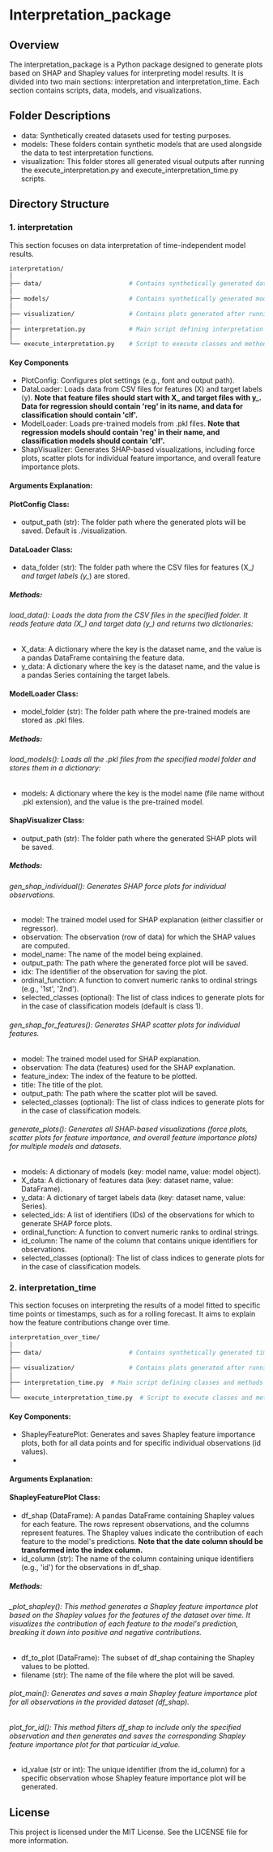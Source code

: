 # Interpretation_package

## Overview
The interpretation_package is a Python package designed to generate plots based on SHAP and Shapley values for interpreting model results. It is divided into two main sections: interpretation and interpretation_time. Each section contains scripts, data, models, and visualizations.

## Folder Descriptions
- data: Synthetically created datasets used for testing purposes. 
- models: These folders contain synthetic models that are used alongside the data to test interpretation functions.
- visualization: This folder stores all generated visual outputs after running the execute_interpretation.py and execute_interpretation_time.py scripts.

## Directory Structure
### 1. interpretation
This section focuses on data interpretation of time-independent model results.
```bash
interpretation/
│
├── data/                        # Contains synthetically generated data for testing
│
├── models/                      # Contains synthetically generated models for testing
│
├── visualization/               # Contains plots generated after running execute scripts
│
├── interpretation.py            # Main script defining interpretation classes and methods
│
└── execute_interpretation.py    # Script to execute classes and methods from interpretation.py with syntheric data and models
```
#### Key Components
- PlotConfig: Configures plot settings (e.g., font and output path).
- DataLoader: Loads data from CSV files for features (X) and target labels (y). **Note that feature files should start with X_ and target files with y_. Data for regression should contain 'reg' in its name, and data for classification should contain 'clf'.**
- ModelLoader: Loads pre-trained models from .pkl files. **Note that regression models should contain 'reg' in their name, and classification models should contain 'clf'.**
- ShapVisualizer: Generates SHAP-based visualizations, including force plots, scatter plots for individual feature importance, and overall feature importance plots.

#### Arguments Explanation:
#### PlotConfig Class:
- output_path (str): The folder path where the generated plots will be saved. Default is ./visualization.
#### DataLoader Class:
- data_folder (str): The folder path where the CSV files for features (X_*) and target labels (y_*) are stored.
##### Methods:
###### load_data(): Loads the data from the CSV files in the specified folder. It reads feature data (X_*) and target data (y_*) and returns two dictionaries:
- X_data: A dictionary where the key is the dataset name, and the value is a pandas DataFrame containing the feature data.
- y_data: A dictionary where the key is the dataset name, and the value is a pandas Series containing the target labels.
#### ModelLoader Class:
- model_folder (str): The folder path where the pre-trained models are stored as .pkl files.
##### Methods:
###### load_models(): Loads all the .pkl files from the specified model folder and stores them in a dictionary:
- models: A dictionary where the key is the model name (file name without .pkl extension), and the value is the pre-trained model.
#### ShapVisualizer Class:
- output_path (str): The folder path where the generated SHAP plots will be saved.
##### Methods:
###### gen_shap_individual(): Generates SHAP force plots for individual observations.
- model: The trained model used for SHAP explanation (either classifier or regressor).
- observation: The observation (row of data) for which the SHAP values are computed.
- model_name: The name of the model being explained.
- output_path: The path where the generated force plot will be saved.
- idx: The identifier of the observation for saving the plot.
- ordinal_function: A function to convert numeric ranks to ordinal strings (e.g., '1st', '2nd').
- selected_classes (optional): The list of class indices to generate plots for in the case of classification models (default is class 1).
###### gen_shap_for_features(): Generates SHAP scatter plots for individual features.
- model: The trained model used for SHAP explanation.
- observation: The data (features) used for the SHAP explanation.
- feature_index: The index of the feature to be plotted.
- title: The title of the plot.
- output_path: The path where the scatter plot will be saved.
- selected_classes (optional): The list of class indices to generate plots for in the case of classification models.
###### generate_plots(): Generates all SHAP-based visualizations (force plots, scatter plots for feature importance, and overall feature importance plots) for multiple models and datasets.
- models: A dictionary of models (key: model name, value: model object).
- X_data: A dictionary of features data (key: dataset name, value: DataFrame).
- y_data: A dictionary of target labels data (key: dataset name, value: Series).
- selected_ids: A list of identifiers (IDs) of the observations for which to generate SHAP force plots.
- ordinal_function: A function to convert numeric ranks to ordinal strings.
- id_column: The name of the column that contains unique identifiers for observations.
- selected_classes (optional): The list of class indices to generate plots for in the case of classification models.
  
### 2. interpretation_time
This section focuses on interpreting the results of a model fitted to specific time points or timestamps, such as for a rolling forecast. It aims to explain how the feature contributions change over time.
```bash
interpretation_over_time/
│
├── data/                        # Contains synthetically generated time-series data for testing
│
├── visualization/               # Contains plots generated after running execute scripts
│
├── interpretation_time.py  # Main script defining classes and methods for interpretation over time
│
└── execute_interpretation_time.py  # Script to execute classes and methods from interpretation_over_time.py with synthetic data
```
#### Key Components:
- ShapleyFeaturePlot: Generates and saves Shapley feature importance plots, both for all data points and for specific individual observations (id values).
- 
#### Arguments Explanation:
#### ShapleyFeaturePlot Class:
- df_shap (DataFrame): A pandas DataFrame containing Shapley values for each feature. The rows represent observations, and the columns represent features. The Shapley values indicate the contribution of each feature to the model's predictions. **Note that the date column should be transformed into the index column.**
- id_column (str): The name of the column containing unique identifiers (e.g., 'id') for the observations in df_shap.
##### Methods:
###### _plot_shapley(): This method generates a Shapley feature importance plot based on the Shapley values for the features of the dataset over time. It visualizes the contribution of each feature to the model's prediction, breaking it down into positive and negative contributions.
- df_to_plot (DataFrame): The subset of df_shap containing the Shapley values to be plotted.
- filename (str): The name of the file where the plot will be saved.
###### plot_main(): Generates and saves a main Shapley feature importance plot for all observations in the provided dataset (df_shap).
###### plot_for_id(): This method filters df_shap to include only the specified observation and then generates and saves the corresponding Shapley feature importance plot for that particular id_value.
- id_value (str or int): The unique identifier (from the id_column) for a specific observation whose Shapley feature importance plot will be generated.

## License
This project is licensed under the MIT License. See the LICENSE file for more information.
